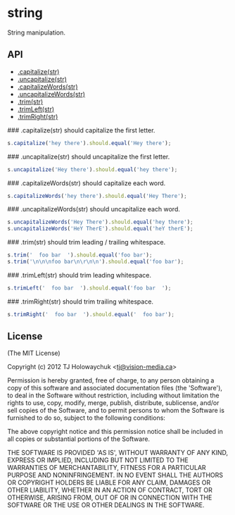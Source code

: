 
# string

  String manipulation.

## API

   - [.capitalize(str)](#capitalizestr)
   - [.uncapitalize(str)](#uncapitalizestr)
   - [.capitalizeWords(str)](#capitalizewordsstr)
   - [.uncapitalizeWords(str)](#uncapitalizewordsstr)
   - [.trim(str)](#trimstr)
   - [.trimLeft(str)](#trimleftstr)
   - [.trimRight(str)](#trimrightstr)
<a name="" />
 
<a name="capitalizestr" />
### .capitalize(str)
should capitalize the first letter.

```js
s.capitalize('hey there').should.equal('Hey there');
```

<a name="uncapitalizestr" />
### .uncapitalize(str)
should uncapitalize the first letter.

```js
s.uncapitalize('Hey there').should.equal('hey there');
```

<a name="capitalizewordsstr" />
### .capitalizeWords(str)
should capitalize each word.

```js
s.capitalizeWords('hey there').should.equal('Hey There');
```

<a name="uncapitalizewordsstr" />
### .uncapitalizeWords(str)
should uncapitalize each word.

```js
s.uncapitalizeWords('Hey There').should.equal('hey there');
s.uncapitalizeWords('HeY TherE').should.equal('heY therE');
```

<a name="trimstr" />
### .trim(str)
should trim leading / trailing whitespace.

```js
s.trim('  foo bar  ').should.equal('foo bar');
s.trim('\n\n\nfoo bar\n\r\n\n').should.equal('foo bar');
```

<a name="trimleftstr" />
### .trimLeft(str)
should trim leading whitespace.

```js
s.trimLeft('  foo bar  ').should.equal('foo bar  ');
```

<a name="trimrightstr" />
### .trimRight(str)
should trim trailing whitespace.

```js
s.trimRight('  foo bar  ').should.equal('  foo bar');
```


## License 

(The MIT License)

Copyright (c) 2012 TJ Holowaychuk &lt;tj@vision-media.ca&gt;

Permission is hereby granted, free of charge, to any person obtaining
a copy of this software and associated documentation files (the
'Software'), to deal in the Software without restriction, including
without limitation the rights to use, copy, modify, merge, publish,
distribute, sublicense, and/or sell copies of the Software, and to
permit persons to whom the Software is furnished to do so, subject to
the following conditions:

The above copyright notice and this permission notice shall be
included in all copies or substantial portions of the Software.

THE SOFTWARE IS PROVIDED 'AS IS', WITHOUT WARRANTY OF ANY KIND,
EXPRESS OR IMPLIED, INCLUDING BUT NOT LIMITED TO THE WARRANTIES OF
MERCHANTABILITY, FITNESS FOR A PARTICULAR PURPOSE AND NONINFRINGEMENT.
IN NO EVENT SHALL THE AUTHORS OR COPYRIGHT HOLDERS BE LIABLE FOR ANY
CLAIM, DAMAGES OR OTHER LIABILITY, WHETHER IN AN ACTION OF CONTRACT,
TORT OR OTHERWISE, ARISING FROM, OUT OF OR IN CONNECTION WITH THE
SOFTWARE OR THE USE OR OTHER DEALINGS IN THE SOFTWARE.